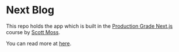 # Next Blog

This repo holds the app which is built in the [Production Grade Next.js](https://frontendmasters.com/courses/production-next/) course by [Scott Moss](https://frontendmasters.com/teachers/scott-moss/).

You can read more at [here](https://production-grade-nextjs.vercel.app).
